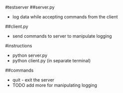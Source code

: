 #testserver
##server.py
 - log data while accepting commands from the client

##client.py
 - send commands to server to manipulate logging

#instructions
 - python server.py
 - python client.py (in separate terminal)

##commands
 - quit - exit the server
 - TODO add more for manipulating logging
